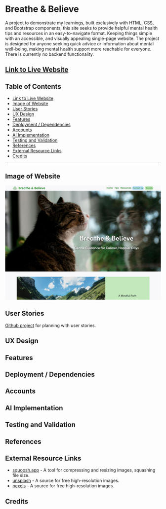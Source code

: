 # Breathe & Believe
A project to demonstrate my learnings, built exclusively with HTML, CSS, and Bootstrap components, this site seeks to provide helpful mental health tips and resources in an easy-to-navigate format. Keeping things simple with an accessible, and visually appealing single-page website.
The project is designed for anyone seeking quick advice or information about mental well-being, making mental health support more reachable for everyone.
There is currently no backend functionality.

## [Link to Live Website](https://wen-l-liu.github.io/mental_health_project/)

## Table of Contents
- [Link to Live Website](#link-to-live-website)
- [Image of Website](#image-of-website)
- [User Stories](#user-stories)
- [UX Design](#ux-design)
- [Features](#features)
- [Deployment / Dependencies](#deployment--dependencies)
- [Accounts](#accounts)
- [AI Implementation](#ai-implementation)
- [Testing and Validation](#testing-and-validation)
- [References](#references)
- [External Resource Links](#external-resource-links)
- [Credits](#credits)

---

## Image of Website
![Preview of Website](/documentation/images/preview-site.jpg)
## User Stories
[Github project](https://github.com/users/wen-l-liu/projects/6) for planning with user stories.

## UX Design

## Features

## Deployment / Dependencies

## Accounts

## AI Implementation

## Testing and Validation

## References

## External Resource Links
- [squoosh.app](https://squoosh.app/) - A tool for compressing and resizing images, squashing file size.
- [unsplash](https://unsplash.com/) - A source for free high-resolution images.
- [pexels](https://www.pexels.com/) - A source for free high-resolution images.

## Credits